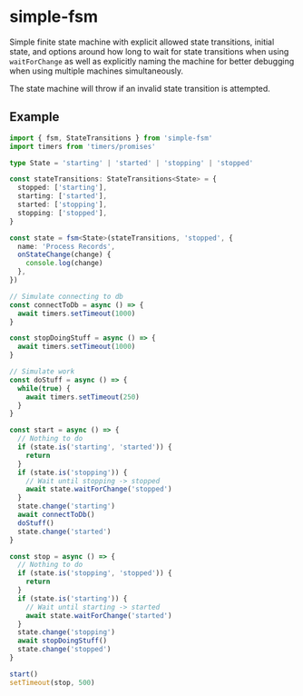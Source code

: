 # simple-fsm

Simple finite state machine with explicit allowed state transitions,
initial state, and options around how long to wait for state transitions
when using `waitForChange` as well as explicitly naming the machine for
better debugging when using multiple machines simultaneously.

The state machine will throw if an invalid state transition is attempted.

## Example

```typescript
import { fsm, StateTransitions } from 'simple-fsm'
import timers from 'timers/promises'

type State = 'starting' | 'started' | 'stopping' | 'stopped'

const stateTransitions: StateTransitions<State> = {
  stopped: ['starting'],
  starting: ['started'],
  started: ['stopping'],
  stopping: ['stopped'],
}

const state = fsm<State>(stateTransitions, 'stopped', {
  name: 'Process Records',
  onStateChange(change) {
    console.log(change)
  },
})

// Simulate connecting to db
const connectToDb = async () => {
  await timers.setTimeout(1000)
}

const stopDoingStuff = async () => {
  await timers.setTimeout(1000)
}

// Simulate work
const doStuff = async () => {
  while(true) {
    await timers.setTimeout(250)
  }
}

const start = async () => {
  // Nothing to do
  if (state.is('starting', 'started')) {
    return
  }
  if (state.is('stopping')) {
    // Wait until stopping -> stopped
    await state.waitForChange('stopped')
  }
  state.change('starting')
  await connectToDb()
  doStuff()
  state.change('started')
}

const stop = async () => {
  // Nothing to do
  if (state.is('stopping', 'stopped')) {
    return
  }
  if (state.is('starting')) {
    // Wait until starting -> started
    await state.waitForChange('started')
  }
  state.change('stopping')
  await stopDoingStuff()
  state.change('stopped')
}

start()
setTimeout(stop, 500)
```
